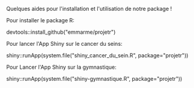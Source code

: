 Quelques aides pour l'installation et l'utilisation de notre package !

Pour installer le package R:

devtools::install_github("emmarme/projetr")

Pour lancer l'App Shiny sur le cancer du seins:

shiny::runApp(system.file("shiny_cancer_du_sein.R", package="projetr"))

Pour Lancer l'App Shiny sur la gymnastique:

shiny::runApp(system.file("shiny-gymnastique.R", package="projetr"))

